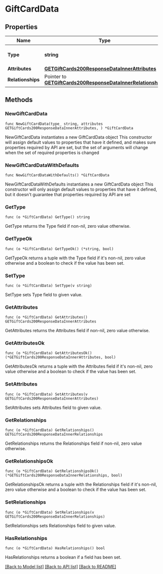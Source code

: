 # GiftCardData

## Properties

Name | Type | Description | Notes
------------ | ------------- | ------------- | -------------
**Type** | **string** | The resource&#39;s type | [default to "gift_cards"]
**Attributes** | [**GETGiftCards200ResponseDataInnerAttributes**](GETGiftCards200ResponseDataInnerAttributes.md) |  | 
**Relationships** | Pointer to [**GETGiftCards200ResponseDataInnerRelationships**](GETGiftCards200ResponseDataInnerRelationships.md) |  | [optional] 

## Methods

### NewGiftCardData

`func NewGiftCardData(type_ string, attributes GETGiftCards200ResponseDataInnerAttributes, ) *GiftCardData`

NewGiftCardData instantiates a new GiftCardData object
This constructor will assign default values to properties that have it defined,
and makes sure properties required by API are set, but the set of arguments
will change when the set of required properties is changed

### NewGiftCardDataWithDefaults

`func NewGiftCardDataWithDefaults() *GiftCardData`

NewGiftCardDataWithDefaults instantiates a new GiftCardData object
This constructor will only assign default values to properties that have it defined,
but it doesn't guarantee that properties required by API are set

### GetType

`func (o *GiftCardData) GetType() string`

GetType returns the Type field if non-nil, zero value otherwise.

### GetTypeOk

`func (o *GiftCardData) GetTypeOk() (*string, bool)`

GetTypeOk returns a tuple with the Type field if it's non-nil, zero value otherwise
and a boolean to check if the value has been set.

### SetType

`func (o *GiftCardData) SetType(v string)`

SetType sets Type field to given value.


### GetAttributes

`func (o *GiftCardData) GetAttributes() GETGiftCards200ResponseDataInnerAttributes`

GetAttributes returns the Attributes field if non-nil, zero value otherwise.

### GetAttributesOk

`func (o *GiftCardData) GetAttributesOk() (*GETGiftCards200ResponseDataInnerAttributes, bool)`

GetAttributesOk returns a tuple with the Attributes field if it's non-nil, zero value otherwise
and a boolean to check if the value has been set.

### SetAttributes

`func (o *GiftCardData) SetAttributes(v GETGiftCards200ResponseDataInnerAttributes)`

SetAttributes sets Attributes field to given value.


### GetRelationships

`func (o *GiftCardData) GetRelationships() GETGiftCards200ResponseDataInnerRelationships`

GetRelationships returns the Relationships field if non-nil, zero value otherwise.

### GetRelationshipsOk

`func (o *GiftCardData) GetRelationshipsOk() (*GETGiftCards200ResponseDataInnerRelationships, bool)`

GetRelationshipsOk returns a tuple with the Relationships field if it's non-nil, zero value otherwise
and a boolean to check if the value has been set.

### SetRelationships

`func (o *GiftCardData) SetRelationships(v GETGiftCards200ResponseDataInnerRelationships)`

SetRelationships sets Relationships field to given value.

### HasRelationships

`func (o *GiftCardData) HasRelationships() bool`

HasRelationships returns a boolean if a field has been set.


[[Back to Model list]](../README.md#documentation-for-models) [[Back to API list]](../README.md#documentation-for-api-endpoints) [[Back to README]](../README.md)


